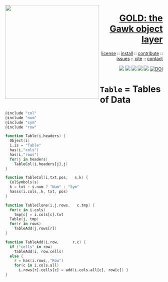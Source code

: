 <a name=top><img align=left width=300 src="https://github.com/timm/gold/blob/master/etc/img/coins.png">
<h1 align=right><a href="/README.md#top">GOLD: the Gawk object layer</a></h1> 
<p align=right> <a
href="https://github.com/timm/gold/blob/master/LICENSE.md#top">license</a> :: <a
href="https://github.com/timm/gold/blob/master/INSTALL.md#top">install</a> :: <a
href="https://github.com/timm/gold/blob/master/CODE_OF_CONDUCT.md#top">contribute</a> :: <a
href="https://github.com/timm/gold/issues">issues</a> :: <a
href="https://github.com/timm/gold/blob/master/CITATION.md#top">cite</a> :: <a
href="https://github.com/timm/gold/blob/master/CONTACT.md#top">contact</a> </p><p align=right> 
<img src="https://img.shields.io/badge/license-mit-red">   
<img src="https://img.shields.io/badge/language-gawk-orange">    
<img src="https://img.shields.io/badge/purpose-ai,se-blueviolet">
<img src="https://img.shields.io/badge/platform-mac,*nux-informational">
<a href="https://travis-ci.org/github/timm/gold"><img 
src="https://travis-ci.org/timm/gold.svg?branch=master"></a>
<a href="https://zenodo.org/badge/latestdoi/263210595"><img 
    src="https://zenodo.org/badge/263210595.svg" alt="DOI"></a></p>


# `Table` = Tables of Data

```awk
@include "col"
@include "num"
@include "sym"
@include "row"

function Table(i,headers) {
  Object(i)
  i.is = "Table"
  has(i,"cols")
  has(i,"rows")
  for(j in headers)
    TableCol(i,headers[j],j)
}

function TableCol(i,txt,pos,   s,k) {
  ColSymbols(s)
  k = txt ~ s.num ? "Num" : "Sym"
  hasss(i.cols,,k, txt, pos)
}

function TableClone(i,j,rows,   c,tmp) {
  for(c in i.cols) 
    tmp[c] = i.cols[c].txt
  Table(j, tmp)  
  for(r in rows)
    TableAdd(j,rows[r])
}

function TableAdd(i,row,      r,c) {
  if ("cells" in row)
    TableAdd(i, row.cells)
  else {
    r = has(i.rows,,"Row")
    for(c in i.cols.all) 
      i.rows[r].cells[c] = add(i.cols.all[c], row[c]) }
}
```
